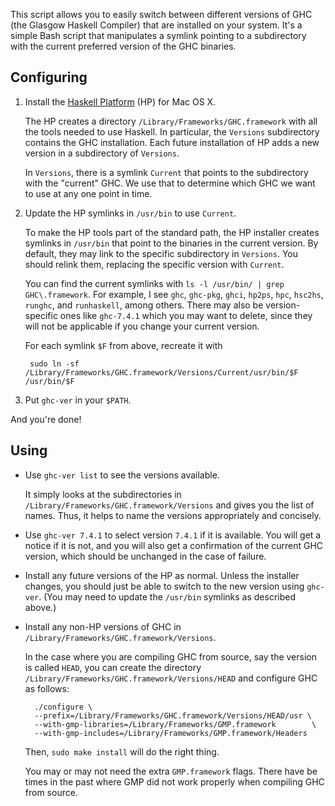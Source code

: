 This script allows you to easily switch between different versions of GHC (the Glasgow Haskell
Compiler) that are installed on your system. It's a simple Bash script that manipulates a
symlink pointing to a subdirectory with the current preferred version of the GHC binaries.

Configuring
-----------

1. Install the [Haskell Platform](http://hackage.haskell.org/platform/) (HP) for Mac OS X.

   The HP creates a directory `/Library/Frameworks/GHC.framework` with all the tools needed
   to use Haskell. In particular, the `Versions` subdirectory contains the GHC installation.
   Each future installation of HP adds a new version in a subdirectory of `Versions`.

   In `Versions`, there is a symlink `Current` that points to the subdirectory with the
   "current" GHC. We use that to determine which GHC we want to use at any one point in time.

2. Update the HP symlinks in `/usr/bin` to use `Current`.

   To make the HP tools part of the standard path, the HP installer creates symlinks in
   `/usr/bin` that point to the binaries in the current version. By default, they may link to
   the specific subdirectory in `Versions`. You should relink them, replacing the specific
   version with `Current`.

   You can find the current symlinks with `ls -l /usr/bin/ | grep GHC\.framework`. For
   example, I see `ghc`, `ghc-pkg`, `ghci`, `hp2ps`, `hpc`, `hsc2hs`, `runghc`, and
   `runhaskell`, among others. There may also be version-specific ones like `ghc-7.4.1` which
   you may want to delete, since they will not be applicable if you change your current
   version.

   For each symlink `$F` from above, recreate it with
   
        sudo ln -sf /Library/Frameworks/GHC.framework/Versions/Current/usr/bin/$F /usr/bin/$F

3. Put `ghc-ver` in your `$PATH`.

And you're done!

Using
-----

* Use `ghc-ver list` to see the versions available.

  It simply looks at the subdirectories in `/Library/Frameworks/GHC.framework/Versions` and
  gives you the list of names. Thus, it helps to name the versions appropriately and
  concisely.

* Use `ghc-ver 7.4.1` to select version `7.4.1` if it is available. You will get a notice if
  it is not, and you will also get a confirmation of the current GHC version, which should
  be unchanged in the case of failure.

* Install any future versions of the HP as normal. Unless the installer changes, you should
  just be able to switch to the new version using `ghc-ver`. (You may need to update the
  `/usr/bin` symlinks as described above.)

* Install any non-HP versions of GHC in `/Library/Frameworks/GHC.framework/Versions`.

  In the case where you are compiling GHC from source, say the version is called `HEAD`, you
  can create the directory `/Library/Frameworks/GHC.framework/Versions/HEAD` and configure
  GHC as follows:

        ./configure \
        --prefix=/Library/Frameworks/GHC.framework/Versions/HEAD/usr \
        --with-gmp-libraries=/Library/Frameworks/GMP.framework        \
        --with-gmp-includes=/Library/Frameworks/GMP.framework/Headers

  Then, `sudo make install` will do the right thing.

  You may or may not need the extra `GMP.framework` flags. There have be times in the past
  where GMP did not work properly when compiling GHC from source.